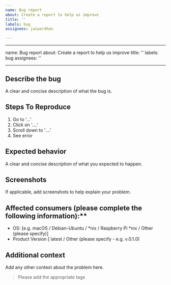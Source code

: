 ```yaml
---
name: Bug report
about: Create a report to help us improve
title: ''
labels: bug
assignees: jaiwardhan

---
```


---
name: Bug report
about: Create a report to help us improve
title: ''
labels: bug
assignees: ''

---

## Describe the bug
A clear and concise description of what the bug is.

## Steps To Reproduce
1. Go to '...'
2. Click on '....'
3. Scroll down to '....'
4. See error

## Expected behavior
A clear and concise description of what you expected to happen.

## Screenshots
If applicable, add screenshots to help explain your problem.

## Affected consumers (please complete the following information):**
 - OS: [e.g. macOS / Debian-Ubuntu / *nix / Raspberry Pi *nix / Other (please specify)]
 - Product Version [ latest / Other (please specify - e.g. v.0.1.0)

## Additional context
Add any other context about the problem here.



> Please add the appropriate tags
